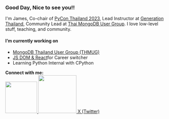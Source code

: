 <h3>Good Day, Nice to see you!!</h3>

<p>I'm James, Co-chair of <a href="https://th.pycon.org/">PyCon Thailand 2023</a>, Lead Instructor at <a href="https://thailand.generation.org/">Generation Thailand</a>, Community Lead at <a href="https://www.facebook.com/groups/mongodbthailand/?locale=tl_PH">Thai MongoDB User Group</a>. I love low-level stuff, teaching, and community. </p>

<h4>I’m currently working on</h4>
<ul>
  <li><a href="https://github.com/mongodbthailand">MongoDB Thailand User Group (THMUG)</a></li>
  <li><a href="[https://github.com/mongodbthailand](https://github.com/kanin-kearpimy/react-js)">JS DOM & React</a>for Career switcher</li>
  <li>Learning Python Internal with CPython</li>
</ul>
<b>Connect with me:</b> <br>
<div>
  <a href="https://www.linkedin.com/in/kanin-kearpimy-48a2b2165/">
    <img src="https://content.linkedin.com/content/dam/me/business/en-us/amp/brand-site/v2/bg/LI-Logo.svg.original.svg" width="100px" />
  </a>
  <a href="https://medium.com/@kaninkearpimy">
    <img src="https://i.ibb.co/HqHCCsZ/Screen-Shot-2564-01-01-at-21-40-25.png" width="120px" />
  </a>
  <a href="https://twitter.com/Kanin_Kearpimy">
    X (Twitter)
  </a>
</div>




<!--
**kanin-kearpimy/kanin-kearpimy** is a ✨ _special_ ✨ repository because its `README.md` (this file) appears on your GitHub profile.

Here are some ideas to get you started:

- 🔭 I’m currently working on ...
- 🌱 I’m currently learning ...
- 👯 I’m looking to collaborate on ...
- 🤔 I’m looking for help with ...
- 💬 Ask me about ...
- 📫 How to reach me: ...
- 😄 Pronouns: ...
- ⚡ Fun fact: ...
-->
